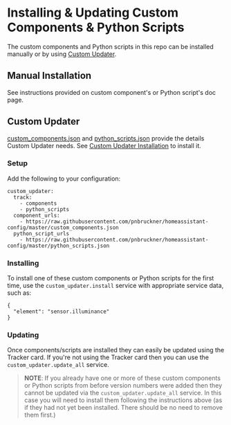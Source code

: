 # Installing & Updating Custom Components & Python Scripts
The custom components and Python scripts in this repo can be installed manually or by using [Custom Updater](https://github.com/custom-components/custom_updater).
## Manual Installation
See instructions provided on custom component's or Python script's doc page.
## Custom Updater
[custom_components.json](../custom_components.json) and [python_scripts.json](../python_scripts.json) provide the details Custom Updater needs. See [Custom Updater Installation](https://github.com/custom-components/custom_updater/wiki/Installation) to install it.
### Setup
Add the following to your configuration:
```
custom_updater:
  track:
    - components
    - python_scripts
  component_urls:
    - https://raw.githubusercontent.com/pnbruckner/homeassistant-config/master/custom_components.json
  python_script_urls
    - https://raw.githubusercontent.com/pnbruckner/homeassistant-config/master/python_scripts.json
```
### Installing
To install one of these custom components or Python scripts for the first time, use the `custom_updater.install` service with appropriate service data, such as:
```
{
  "element": "sensor.illuminance"
}
```
### Updating
Once components/scripts are installed they can easily be updated using the Tracker card. If you're not using the Tracker card then you can use the `custom_updater.update_all` service.

> __NOTE__: If you already have one or more of these custom components or Python scripts from before version numbers were added then they cannot be updated via the `custom_updater.update_all` service. In this case you will need to install them following the instructions above (as if they had not yet been installed. There should be no need to remove them first.)
